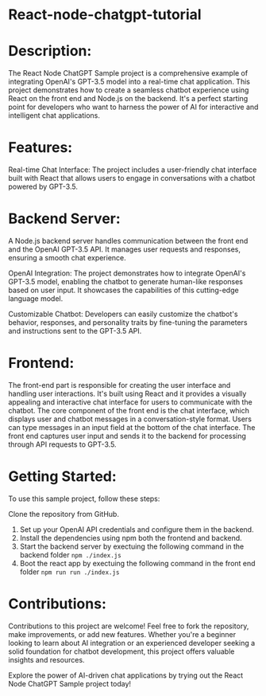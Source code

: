 # React-node-chatgpt-tutorial

# Description:

The React Node ChatGPT Sample project is a comprehensive example of integrating OpenAI's GPT-3.5 model into a real-time chat application.
This project demonstrates how to create a seamless chatbot experience using React on the front end and Node.js on the backend. It's a perfect starting point for developers who want to harness the power of AI for interactive and intelligent chat applications.

# Features:

Real-time Chat Interface: The project includes a user-friendly chat interface built with React that allows users to engage in conversations with a chatbot powered by GPT-3.5.

# Backend Server: 
A Node.js backend server handles communication between the front end and the OpenAI GPT-3.5 API. It manages user requests and responses, ensuring a smooth chat experience.

OpenAI Integration: The project demonstrates how to integrate OpenAI's GPT-3.5 model, enabling the chatbot to generate human-like responses based on user input. It showcases the capabilities of this cutting-edge language model.

Customizable Chatbot: Developers can easily customize the chatbot's behavior, responses, and personality traits by fine-tuning the parameters and instructions sent to the GPT-3.5 API.

# Frontend:
The front-end part is responsible for creating the user interface and handling user interactions. It's built using React and it provides a visually appealing and interactive chat interface for users to communicate with the chatbot.
The core component of the front end is the chat interface, which displays user and chatbot messages in a conversation-style format.
Users can type messages in an input field at the bottom of the chat interface.
The front end captures user input and sends it to the backend for processing through API requests to GPT-3.5.

# Getting Started:

To use this sample project, follow these steps:

Clone the repository from GitHub.
1. Set up your OpenAI API credentials and configure them in the backend.
2. Install the dependencies using npm both the frontend and backend.
3. Start the backend server by exectuing the following command in the backend folder `npm ./index.js`
4. Boot the react app by exectuing the following command in the front end folder `npm run run ./index.js`

# Contributions:

Contributions to this project are welcome! Feel free to fork the repository, make improvements, or add new features. Whether you're a beginner looking to learn about AI integration or an experienced developer seeking a solid foundation for chatbot development, this project offers valuable insights and resources.

Explore the power of AI-driven chat applications by trying out the React Node ChatGPT Sample project today!
